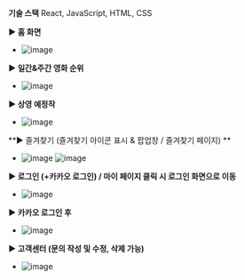 **기술 스택**
React, JavaScript, HTML, CSS

**▶ 홈 화면**
- ![image](https://github.com/user-attachments/assets/bfd74b2e-c0e3-4735-b0ea-8f6aa5f21e40)

**▶ 일간&주간 영화 순위**
- ![image](https://github.com/user-attachments/assets/bdb5a744-bacc-47a3-af51-e441344f947f)

**▶ 상영 예정작**
- ![image](https://github.com/user-attachments/assets/02ff681e-2bd0-4f6d-8076-63f6a5f5da92)

**▶ 즐겨찾기 (즐겨찾기 아이콘 표시 & 팝업창 / 즐겨찾기 페이지) **
- ![image](https://github.com/user-attachments/assets/c8a200f2-952c-4585-bd56-1977499325b7) ![image](https://github.com/user-attachments/assets/98d26d37-343a-4da0-8ce5-2f14f618cfb4)

**▶ 로그인 (+카카오 로그인) / 마이 페이지 클릭 시 로그인 화면으로 이동**
- ![image](https://github.com/user-attachments/assets/45d8ca4d-6f0e-42b7-8da6-6cd22980f670)

**▶ 카카오 로그인 후**
- ![image](https://github.com/user-attachments/assets/35dc3893-a1df-40e4-8c12-69e3990942fc)

**▶ 고객센터 (문의 작성 및 수정, 삭제 가능)**
- ![image](https://github.com/user-attachments/assets/bc1747a5-bad6-46c6-a92a-f77fcb2d03c3)

